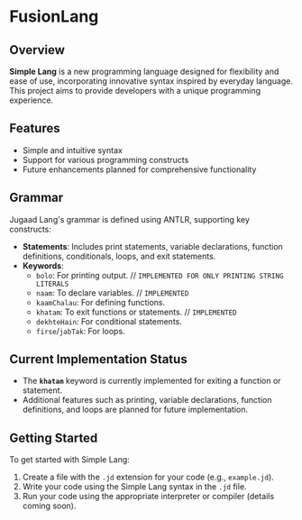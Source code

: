 # FusionLang


## Overview

**Simple Lang** is a new programming language designed for flexibility and ease of use, incorporating innovative syntax inspired by everyday language. This project aims to provide developers with a unique programming experience.

## Features

- Simple and intuitive syntax
- Support for various programming constructs
- Future enhancements planned for comprehensive functionality

## Grammar

Jugaad Lang's grammar is defined using ANTLR, supporting key constructs:

- **Statements**: Includes print statements, variable declarations, function definitions, conditionals, loops, and exit statements.
- **Keywords**:
  - `bolo`: For printing output. // `IMPLEMENTED FOR ONLY PRINTING STRING LITERALS`
  - `naam`: To declare variables. // `IMPLEMENTED`
  - `kaamChalau`: For defining functions.
  - `khatam`: To exit functions or statements. // `IMPLEMENTED`
  - `dekhteHain`: For conditional statements.
  - `firse`/`jabTak`: For loops.

## Current Implementation Status

- The **`khatam`** keyword is currently implemented for exiting a function or statement.
- Additional features such as printing, variable declarations, function definitions, and loops are planned for future implementation.

## Getting Started

To get started with Simple Lang:

1. Create a file with the `.jd` extension for your code (e.g., `example.jd`).
2. Write your code using the Simple Lang syntax in the `.jd` file.
3. Run your code using the appropriate interpreter or compiler (details coming soon).


